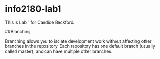 # info2180-lab1

This is Lab 1 for Candice Beckford.

##Branching

Branching allows you to isolate development work without affecting other branches in the repository. Each repository has one default branch (usually called master), and can have multiple other branches.